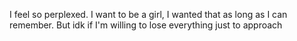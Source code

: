 I feel so perplexed. I want to be a girl, I wanted that as long as I can remember. But idk if I'm willing to lose everything just to approach 